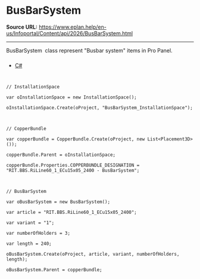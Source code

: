 # BusBarSystem

**Source URL:** https://www.eplan.help/en-us/Infoportal/Content/api/2026/BusBarSystem.html

---

BusBarSystem  class represent "Busbar system" items in Pro Panel.

### 

- [C#](#i-tab-content-d6e2c042-6d19-4365-b1e6-630ff5971958)

```


// InstallationSpace

var oInstallationSpace = new InstallationSpace();

oInstallationSpace.Create(oProject, "BusBarSystem_InstallationSpace");



// CopperBundle

var copperBundle = CopperBundle.Create(oProject, new List<Placement3D>());

copperBundle.Parent = oInstallationSpace;

copperBundle.Properties.COPPERBUNDLE_DESIGNATION = "RIT.BBS.RiLine60_1_ECu15x05_2400 - BusBarSystem";



// BusBarSystem

var oBusBarSystem = new BusBarSystem();

var article = "RIT.BBS.RiLine60_1_ECu15x05_2400";

var variant = "1";

var numberOfHolders = 3;

var length = 240;

oBusBarSystem.Create(oProject, article, variant, numberOfHolders, length);

oBusBarSystem.Parent = copperBundle;

```

